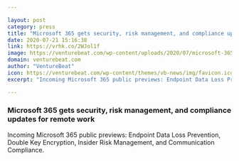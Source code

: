 ```yaml
---

layout: post
category: press
title: "Microsoft 365 gets security, risk management, and compliance updates for remote work"
date: 2020-07-21 15:16:38
link: https://vrhk.co/2WJol1f
image: https://venturebeat.com/wp-content/uploads/2020/07/microsoft-365-compliance-center.png?w=1200&strip=all
domain: venturebeat.com
author: "VentureBeat"
icon: https://venturebeat.com/wp-content/themes/vb-news/img/favicon.ico
excerpt: "Incoming Microsoft 365 public previews: Endpoint Data Loss Prevention, Double Key Encryption, Insider Risk Management, and Communication Compliance."

---
```


### Microsoft 365 gets security, risk management, and compliance updates for remote work

Incoming Microsoft 365 public previews: Endpoint Data Loss Prevention, Double Key Encryption, Insider Risk Management, and Communication Compliance.